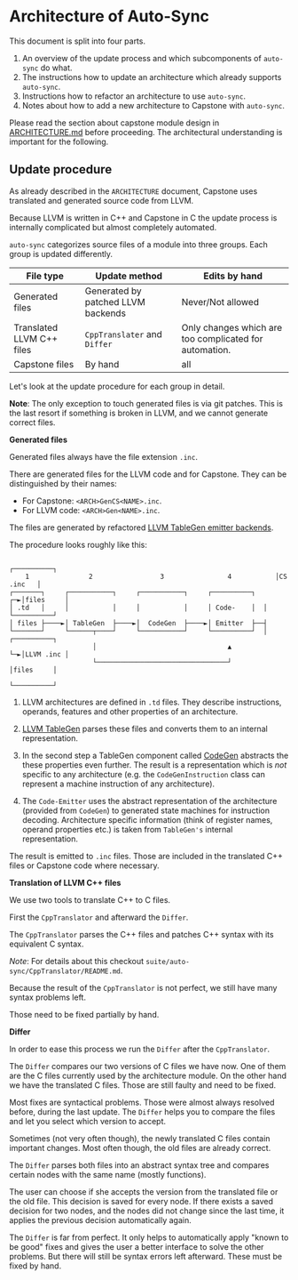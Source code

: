 <!--
Copyright © 2022 Rot127 <unisono@quyllur.org>
SPDX-License-Identifier: BSD-3
-->

# Architecture of Auto-Sync

This document is split into four parts.

1. An overview of the update process and which subcomponents of `auto-sync` do what.
2. The instructions how to update an architecture which already supports `auto-sync`.
3. Instructions how to refactor an architecture to use `auto-sync`.
4. Notes about how to add a new architecture to Capstone with `auto-sync`.

Please read the section about capstone module design in
[ARCHITECTURE.md](https://github.com/capstone-engine/capstone/blob/next/docs/ARCHITECTURE.md) before proceeding.
The architectural understanding is important for the following.

## Update procedure

As already described in the `ARCHITECTURE` document, Capstone uses translated
and generated source code from LLVM.

Because LLVM is written in C++ and Capstone in C the update process is
internally complicated but almost completely automated.

`auto-sync` categorizes source files of a module into three groups. Each group is updated differently.

| File type                         | Update method | Edits by hand |
|-----------------------------------|----------------------|------------------------|
| Generated files | Generated by patched LLVM backends | Never/Not allowed |
| Translated LLVM C++ files         | `CppTranslater` and `Differ` | Only changes which are too complicated for automation. |
| Capstone files                    | By hand | all |

Let's look at the update procedure for each group in detail.

**Note**: The only exception to touch generated files is via git patches. This is the last resort
if something is broken in LLVM, and we cannot generate correct files.

**Generated files**

Generated files always have the file extension `.inc`.

There are generated files for the LLVM code and for Capstone. They can be distinguished by their names:

- For Capstone: `<ARCH>GenCS<NAME>.inc`.
- For LLVM code: `<ARCH>Gen<NAME>.inc`.

The files are generated by refactored [LLVM TableGen emitter backends](https://github.com/capstone-engine/llvm-capstone/tree/dev/llvm/utils/TableGen).

The procedure looks roughly like this:

```
                                                                   ┌──────────┐
    1               2                 3                4           │CS .inc   │
┌───────┐     ┌───────────┐     ┌───────────┐     ┌──────────┐  ┌─►│files     │
│ .td   │     │           │     │           │     │ Code-    │  │  └──────────┘
│ files ├────►│ TableGen  ├────►│  CodeGen  ├────►│ Emitter  ├──┤
└───────┘     └──────┬────┘     └───────────┘     └──────────┘  │  ┌──────────┐
                     │                                 ▲        └─►│LLVM .inc │
                     └─────────────────────────────────┘           │files     │
                                                                   └──────────┘
```


1. LLVM architectures are defined in `.td` files. They describe instructions, operands,
features and other properties of an architecture.

2. [LLVM TableGen](https://llvm.org/docs/TableGen/index.html) parses these files
and converts them to an internal representation.

3. In the second step a TableGen component called [CodeGen](https://llvm.org/docs/CodeGenerator.html)
abstracts the these properties even further.
The result is a representation which is _not_ specific to any architecture
(e.g. the `CodeGenInstruction` class can represent a machine instruction of any architecture).

4. The `Code-Emitter` uses the abstract representation of the architecture (provided from `CodeGen`) to
generated state machines for instruction decoding.
Architecture specific information (think of register names, operand properties etc.)
is taken from `TableGen's` internal representation.

The result is emitted to `.inc` files. Those are included in the translated C++ files or Capstone code where necessary.

**Translation of LLVM C++ files**

We use two tools to translate C++ to C files.

First the `CppTranslator` and afterward the `Differ`.

The `CppTranslator` parses the C++ files and patches C++ syntax
with its equivalent C syntax.

_Note_: For details about this checkout `suite/auto-sync/CppTranslator/README.md`.

Because the result of the `CppTranslator` is not perfect,
we still have many syntax problems left.

Those need to be fixed partially by hand.

**Differ**

In order to ease this process we run the `Differ` after the `CppTranslator`.

The `Differ` compares our two versions of C files we have now.
One of them are the C files currently used by the architecture module.
On the other hand we have the translated C files. Those are still faulty and need to be fixed.

Most fixes are syntactical problems. Those were almost always resolved before, during the last update.
The `Differ` helps you to compare the files and let you select which version to accept.

Sometimes (not very often though), the newly translated C files contain important changes.
Most often though, the old files are already correct.

The `Differ` parses both files into an abstract syntax tree and compares certain nodes with the same name
(mostly functions).

The user can choose if she accepts the version from the translated file or the old file.
This decision is saved for every node.
If there exists a saved decision for two nodes, and the nodes did not change since the last time,
it applies the previous decision automatically again.

The `Differ` is far from perfect. It only helps to automatically apply "known to be good" fixes
and gives the user a better interface to solve the other problems.
But there will still be syntax errors left afterward. These must be fixed by hand.
